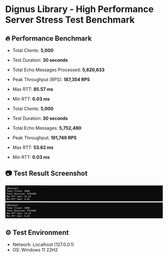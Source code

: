 # Dignus Library - High Performance Server Stress Test Benchmark

## 🔥 Performance Benchmark

- Total Clients: **5,000**
- Test Duration: **30 seconds**
- Total Echo Messages Processed: **5,620,633**
- Peak Throughput (RPS): **187,354 RPS**
- Max RTT: **85.57 ms**
- Min RTT: **0.03 ms**

- Total Clients: **5,000**
- Test Duration: **30 seconds**
- Total Echo Messages: **5,752,480**
- Peak Throughput: **191,749 RPS**
- Max RTT: **53.62 ms**
- Min RTT: **0.03 ms**

## 📷 Test Result Screenshot

![Echo Test Result](Images/Result-1.png)
![Echo Test Result](Images/Result-2.png)

## ⚙️ Test Environment

- Network: Localhost (127.0.0.1)
- OS: Windows 11 22H2